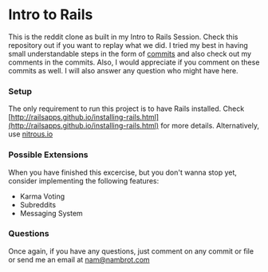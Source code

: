 # Intro to Rails

This is the reddit clone as built in my Intro to Rails Session. Check this repository out if you want to replay what we did. I tried my best in having small understandable steps in the form of [commits](https://github.com/nambrot/reddit/commits/) and also check out my comments in the commits. Also, I would appreciate if you comment on these commits as well. I will also answer any question who might have here.

### Setup

The only requirement to run this project is to have Rails installed. Check [http://railsapps.github.io/installing-rails.html](http://railsapps.github.io/installing-rails.html) for more details. Alternatively, use [nitrous.io](http://www.nitrous.io)

### Possible Extensions

When you have finished this excercise, but you don't wanna stop yet, consider implementing the following features:

- Karma Voting
- Subreddits
- Messaging System

### Questions

Once again, if you have any questions, just comment on any commit or file or send me an email at nam@nambrot.com
